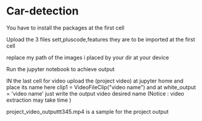 # Car-detection
You have to install the packages at the first cell

Upload the 3 files sett,pluscode,features they are to be imported at the first cell

replace my path of the images i placed by your dir at your device

Run the jupyter notebook to achieve output

IN the last cell for video upload the (project video) at jupyter home and place its name here clip1 = VideoFileClip("video name") and at white_output = 'video name' just write the output video desired name (Notice : video extraction may take time )

project_video_outputtt345.mp4 is a sample for the project output
